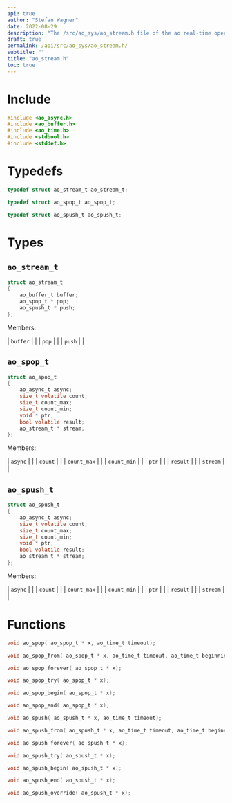```yaml
---
api: true
author: "Stefan Wagner"
date: 2022-08-29
description: "The /src/ao_sys/ao_stream.h file of the ao real-time operating system."
draft: true
permalink: /api/src/ao_sys/ao_stream.h/
subtitle: ""
title: "ao_stream.h"
toc: true
---
```


# Include

```c
#include <ao_async.h>
#include <ao_buffer.h>
#include <ao_time.h>
#include <stdbool.h>
#include <stddef.h>
```

# Typedefs

```c
typedef struct ao_stream_t ao_stream_t;
```

```c
typedef struct ao_spop_t ao_spop_t;
```

```c
typedef struct ao_spush_t ao_spush_t;
```

# Types

## `ao_stream_t`

```c
struct ao_stream_t
{
    ao_buffer_t buffer;
    ao_spop_t * pop;
    ao_spush_t * push;
};
```

Members:

| `buffer` | |
| `pop` | |
| `push` | |

## `ao_spop_t`

```c
struct ao_spop_t
{
    ao_async_t async;
    size_t volatile count;
    size_t count_max;
    size_t count_min;
    void * ptr;
    bool volatile result;
    ao_stream_t * stream;
};
```

Members:

| `async` | |
| `count` | |
| `count_max` | |
| `count_min` | |
| `ptr` | |
| `result` | |
| `stream` | |

## `ao_spush_t`

```c
struct ao_spush_t
{
    ao_async_t async;
    size_t volatile count;
    size_t count_max;
    size_t count_min;
    void * ptr;
    bool volatile result;
    ao_stream_t * stream;
};
```

Members:

| `async` | |
| `count` | |
| `count_max` | |
| `count_min` | |
| `ptr` | |
| `result` | |
| `stream` | |

# Functions

```c
void ao_spop( ao_spop_t * x, ao_time_t timeout);
```

```c
void ao_spop_from( ao_spop_t * x, ao_time_t timeout, ao_time_t beginning);
```

```c
void ao_spop_forever( ao_spop_t * x);
```

```c
void ao_spop_try( ao_spop_t * x);
```

```c
void ao_spop_begin( ao_spop_t * x);
```

```c
void ao_spop_end( ao_spop_t * x);
```

```c
void ao_spush( ao_spush_t * x, ao_time_t timeout);
```

```c
void ao_spush_from( ao_spush_t * x, ao_time_t timeout, ao_time_t beginning);
```

```c
void ao_spush_forever( ao_spush_t * x);
```

```c
void ao_spush_try( ao_spush_t * x);
```

```c
void ao_spush_begin( ao_spush_t * x);
```

```c
void ao_spush_end( ao_spush_t * x);
```

```c
void ao_spush_override( ao_spush_t * x);
```

